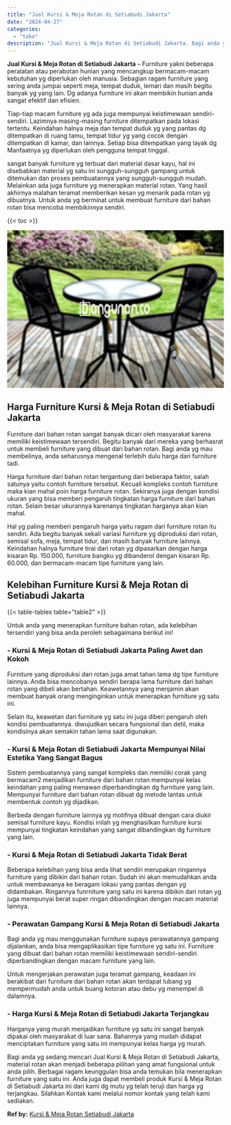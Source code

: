 ```yaml
---
title: "Jual Kursi & Meja Rotan di Setiabudi Jakarta"
date: "2024-04-27"
categories: 
  - "toko"
description: "Jual Kursi & Meja Rotan di Setiabudi Jakarta. Bagi anda yg sedang mencari Jual Kursi & Meja Rotan di Setiabudi Jakarta, material rotan akan menjadi beberapa..."
---
```


**Jual Kursi & Meja Rotan di Setiabudi Jakarta** – Furniture yakni beberapa peralatan atau perabotan hunian yang mencangkup bermacam-macam kebutuhan yg diperlukan oleh manusia. Sebagian ragam furniture yang sering anda jumpai seperti meja, tempat duduk, lemari dan masih begitu banyak yg yang lain. Dg adanya furniture ini akan membikin hunian anda sangat efektif dan efisien.

Tiap-tiap macam furniture yg ada juga mempunyai keistimewaan sendiri-sendiri. Lazimnya masing-masing furniture ditempatkan pada lokasi tertentu. Keindahan halnya meja dan tempat duduk yg yang pantas dg ditempatkan di ruang tamu, tempat tidur yg yang cocok dengan ditempatkan di kamar, dan lainnya. Setiap bisa ditempatkan yang layak dg Manfaatnya yg diperlukan oleh pengguna tempat tinggal.

sangat banyak furniture yg terbuat dari material dasar kayu, hal ini disebabkan material yg satu ini sungguh-sungguh gampang untuk ditemukan dan proses pembuatannya yang sungguh-sungguh mudah. Melainkan ada juga furniture yg menerapkan material rotan. Yang hasil akhirnya malahan teramat memberikan kesan yg menarik pada rotan yg dibuatnya. Untuk anda yg berminat untuk membuat furniture dari bahan rotan bisa mencoba membikinnya sendiri.

{{< toc >}}

![Jual Kursi & Meja Rotan di Setiabudi Jakarta](/images/kursi-meja-rotan-murah36.png)

## Harga Furniture Kursi & Meja Rotan di Setiabudi Jakarta

Furniture dari bahan rotan sangat banyak dicari oleh masyarakat karena memiliki keistimewaan tersendiri. Begitu banyak dari mereka yang berhasrat untuk membeli furniture yang dibuat dari bahan rotan. Bagi anda yg mau membelinya, anda seharusnya mengenal terlebih dulu harga dari furniture tadi.

Harga furniture dari bahan rotan tergantung dari beberapa faktor, salah satunya yaitu contoh furniture tersebut. Kecuali kompleks contoh furniture maka kian mahal poin harga furniture rotan. Sekiranya juga dengan kondisi ukuran yang bisa memberi pengaruh tingkatan harga furniture dari bahan rotan. Selain besar ukurannya karenanya tingkatan harganya akan kian mahal.

Hal yg paling memberi pengaruh harga yaitu ragam dari furniture rotan itu sendiri. Ada begitu banyak sekali variasi furniture yg diproduksi dari rotan, semisal sofa, meja, tempat tidur, dan masih banyak furniture lainnya. Keindahan halnya furniture tirai dari rotan yg dipasarkan dengan harga kisaran Rp. 150.000, furniture bangku yg dibanderol dengan kisaran Rp. 60.000, dan bermacam-macam tipe furniture yang lain.

## Kelebihan Furniture Kursi & Meja Rotan di Setiabudi Jakarta

{{< table-tables table="table2" >}}

Untuk anda yang menerapkan furniture bahan rotan, ada kelebihan tersendiri yang bisa anda peroleh sebagaimana berikut ini!

### \- Kursi & Meja Rotan di Setiabudi Jakarta Paling Awet dan Kokoh

Furniture yang diproduksi dari rotan juga amat tahan lama dg tipe furniture lainnya. Anda bisa mencobanya sendiri berapa lama furniture dari bahan rotan yang dibeli akan bertahan. Keawetannya yang menjamin akan membuat banyak orang menginginkan untuk menerapkan furniture yg satu ini.

Selain itu, keawetan dari furniture yg satu ini juga diberi pengaruh oleh kondisi pembuatannya. diwujudkan secara fungsional dan detil, maka kondisinya akan semakin tahan lama saat digunakan.

### \- Kursi & Meja Rotan di Setiabudi Jakarta Mempunyai Nilai Estetika Yang Sangat Bagus

Sistem pembuatannya yang sangat kompleks dan memiliki corak yang bermacam2 menjadikan furniture dari bahan rotan mempunyai kelas keindahan yang paling menawan diperbandingkan dg furniture yang lain. Mempunyai furniture dari bahan rotan dibuat dg metode lantas untuk membentuk contoh yg dijadikan.

Berbeda dengan furniture lainnya yg motifnya dibuat dengan cara diukir semisal furniture kayu. Kondisi inilah yg menghasilkan furniture kursi mempunyai tingkatan keindahan yang sangat dibandingkan dg furniture yang lain.

### \- Kursi & Meja Rotan di Setiabudi Jakarta Tidak Berat

Beberapa kelebihan yang bisa anda lihat sendiri merupakan ringannya furniture yang dibikin dari bahan rotan. Sudah ini akan memudahkan anda untuk membawanya ke beragam lokasi yang pantas dengan yg didambakan. Ringannya funrniture yang satu ini karena dibikin dari rotan yg juga mempunyai berat super ringan dibandingkan dengan macam material lainnya.

### \- Perawatan Gampang Kursi & Meja Rotan di Setiabudi Jakarta

Bagi anda yg mau menggunakan furniture supaya perawatannya gampang dijalankan, anda bisa mengaplikasikan tipe furniture yg satu ini. Furniture yang dibuat dari bahan rotan memiliki keistimewaan sendiri-sendiri diperbandingkan dengan macam furniture yang lain.

Untuk mengerjakan perawatan juga teramat gampang, keadaan ini berakibat dari furniture dari bahan rotan akan terdapat lubang yg mempermudah anda untuk buang kotoran atau debu yg menempel di dalamnya.

### \- Harga Kursi & Meja Rotan di Setiabudi Jakarta Terjangkau

Harganya yang murah menjadikan furniture yg satu ini sangat banyak dipakai oleh masyarakat di luar sana. Bahannya yang mudah didapat menciptakan furniture yang satu ini mempunyai kelas harga yg murah.

Bagi anda yg sedang mencari Jual Kursi & Meja Rotan di Setiabudi Jakarta, material rotan akan menjadi beberapa pilihan yang amat fungsional untuk anda pilih. Berbagai ragam keunggulan bisa anda temukan bila menerapkan furniture yang satu ini. Anda juga dapat membeli produk Kursi & Meja Rotan di Setiabudi Jakarta ini dari kami dg mutu yg telah teruji dan harga yg terjangkau. Silahkan Kontak kami melalui nomor kontak yang telah kami sediakan.

**Ref by:** [Kursi & Meja Rotan Setiabudi Jakarta](https://id.wikipedia.org/wiki/Kursi)
